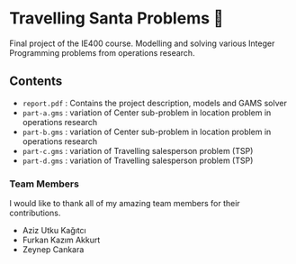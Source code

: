 # Travelling Santa Problems :santa:

Final project of the IE400 course. Modelling and solving various Integer Programming problems from operations research.

## Contents

- `report.pdf` : Contains the project description, models and GAMS solver
- `part-a.gms` : variation of Center sub-problem in location problem in operations research
- `part-b.gms` : variation of Center sub-problem in location problem in operations research
- `part-c.gms` : variation of Travelling salesperson problem (TSP)
- `part-d.gms` : variation of Travelling salesperson problem (TSP)


### Team Members

I would like to thank all of my amazing team members for their contributions.

- Aziz Utku Kağıtcı
- Furkan Kazım Akkurt
- Zeynep Cankara